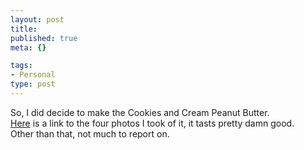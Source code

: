 ```yaml
--- 
layout: post
title: 
published: true
meta: {}

tags: 
- Personal
type: post
---
```


So, I did decide to make the Cookies and Cream Peanut Butter.  
[Here](http://db.tt/aO0csWWg) is a link to the four photos I took of it, it tasts pretty damn good.  
Other than that, not much to report on.